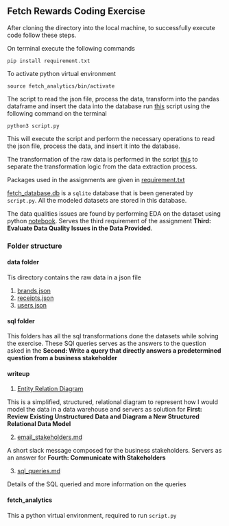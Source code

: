 ## Fetch Rewards Coding Exercise 

After cloning the directory into the local machine, to successfully execute code follow these steps.

On terminal execute the following commands

```
pip install requirement.txt
```

To activate python virtual environment 

```
source fetch_analytics/bin/activate
```


The script to read the json file, process the data, transform into the pandas dataframe and insert the data into the database run [this](script.py) script using the following command on the terminal 

```
python3 script.py
```

This will execute the script and perform the necessary operations to read the json file, process the data, and insert it into the database. 

The transformation of the raw data is performed in the script [this](transformations.py) to separate the transformation logic from the data extraction process.

Packages used in the assignments are given in [requirement.txt](requirement.txt)

[fetch_database.db](fetch_database.db) is a `sqlite` database that is been generated by `script.py`. All the modeled datasets are stored in this database.

The data qualities issues are found by performing EDA on the dataset using python [notebook](eda.ipynb). Serves the third requirement of the assignment **Third: Evaluate Data Quality Issues in the Data Provided**. 

### Folder structure 

#### data folder

Tis directory contains the raw data in a json file 
1. [brands.json](data/brands.json)
2. [receipts.json](data/receipts.json)
3. [users.json](data/users.json)
 

#### sql folder

This folders has all the sql transformations done the datasets while solving the exercise. These SQl queries serves as the answers to the question asked in the **Second: Write a query that directly answers a predetermined question from a business stakeholder**

#### writeup 

1. [Entity Relation Diagram](writeup/ERD.png)

This is a simplified, structured, relational diagram to represent how I would model the data in a data warehouse and servers as solution for **First: Review Existing Unstructured Data and Diagram a New Structured Relational Data Model**

2. [email_stakeholders.md](writeup/email_stakeholders.md)

A short slack message composed for the business stakeholders. Servers as an answer for **Fourth: Communicate with Stakeholders**

3. [sql_queries.md](writeup/sql_queries.md)

Details of the SQL queried and more information on the queries 

#### fetch_analytics

This a python virtual environment, required to run `script.py` 
